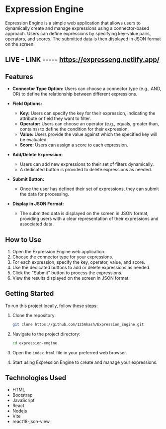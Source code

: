 # Expression Engine

Expression Engine is a simple web application that allows users to dynamically create and manage expressions using a connector-based approach. Users can define expressions by specifying key-value pairs, operators, and scores. The submitted data is then displayed in JSON format on the screen.

## LIVE - LINK -----      https://expresseng.netlify.app/

## Features

- **Connector Type Option:** Users can choose a connector type (e.g., AND, OR) to define the relationship between different expressions.

- **Field Options:**
  - **Key:** Users can specify the key for their expression, indicating the attribute or field they want to filter.
  - **Operator:** Users can choose an operator (e.g., equals, greater than, contains) to define the condition for their expression.
  - **Value:** Users provide the value against which the specified key will be evaluated.
  - **Score:** Users can assign a score to each expression.

- **Add/Delete Expression:**
  - Users can add new expressions to their set of filters dynamically.
  - A dedicated button is provided to delete expressions as needed.

- **Submit Button:**
  - Once the user has defined their set of expressions, they can submit the data for processing.

- **Display in JSON Format:**
  - The submitted data is displayed on the screen in JSON format, providing users with a clear representation of their expressions and associated data.

## How to Use

1. Open the Expression Engine web application.
2. Choose the connector type for your expressions.
3. For each expression, specify the key, operator, value, and score.
4. Use the dedicated buttons to add or delete expressions as needed.
5. Click the "Submit" button to process the expressions.
6. View the results displayed on the screen in JSON format.

## Getting Started

To run this project locally, follow these steps:

1. Clone the repository:

   ```bash
   git clone https://github.com/125Akash/Expression_Engine.git
   ```

2. Navigate to the project directory:

   ```bash
   cd expression-engine
   ```

3. Open the `index.html` file in your preferred web browser.

4. Start using Expression Engine to create and manage your expressions.

## Technologies Used

- HTML
- Bootstrap
- JavaScript 
- React
- Nodejs
- Vite
- react18-json-view

